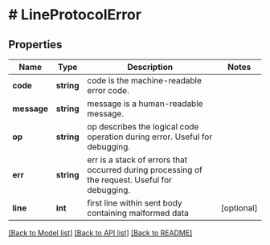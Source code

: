 # # LineProtocolError

## Properties

Name | Type | Description | Notes
------------ | ------------- | ------------- | -------------
**code** | **string** | code is the machine-readable error code. | 
**message** | **string** | message is a human-readable message. | 
**op** | **string** | op describes the logical code operation during error. Useful for debugging. | 
**err** | **string** | err is a stack of errors that occurred during processing of the request. Useful for debugging. | 
**line** | **int** | first line within sent body containing malformed data | [optional] 

[[Back to Model list]](../../README.md#documentation-for-models) [[Back to API list]](../../README.md#documentation-for-api-endpoints) [[Back to README]](../../README.md)


